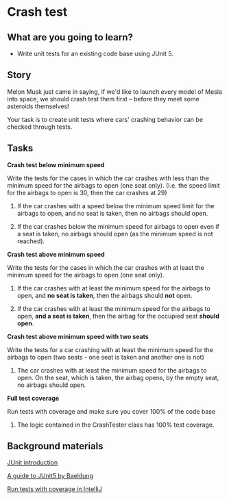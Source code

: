 
# Crash test

## What are you going to learn?

* Write unit tests for an existing code base using JUnit 5.

## Story

Melon Musk just came in saying, if we'd like to launch every model of Mesla into space,
we should crash test them first – before they meet some asteroids themselves!

Your task is to create unit tests where cars' crashing behavior can be checked through tests.

## Tasks

**Crash test below minimum speed**

Write the tests for the cases in which the car crashes with less than the minimum speed for the airbags to
open (one seat only). (I.e. the speed limit for the airbags to open is 30, then the car crashes at 29)

1. If the car crashes with a speed below the minimum speed limit for the airbags to open, and no seat is
	taken, then no airbags should open.

2. If the car crashes below the minimum speed for airbags to open even if a seat is taken, no airbags
	should open (as the minimum speed is not reached).


**Crash test above minimum speed**

Write the tests for the cases in which the car crashes with at least the minimum speed for the airbags to
open (one seat only).

1. If the car crashes with at least the minimum speed for the airbags to open, and **no seat is taken**,
	then the airbags should **not** open.

2. If the car crashes with at least the minimum speed for the airbags to open, **and a seat is taken**,
	then the airbag for the occupied seat **should open**.


**Crash test above minimum speed with two seats**

Write the tests for a car crashing with at least the minimum speed for the airbags to open
(two seats - one seat is taken and another one is not)

1. The car crashes with at least the minimum speed for the airbags to open. On the seat,
	which is taken, the airbag opens, by the empty seat, no airbags should open.


**Full test coverage**

Run tests with coverage and make sure you cover 100% of the code base

1. The logic contained in the CrashTester class has 100% test coverage.

## Background materials
[JUnit introduction](https://journey.study/v2/learn/materials/tutorials/introduction-to-junit)

[A guide to JUnit5 by Baeldung](https://www.baeldung.com/junit-5)

[Run tests with coverage in IntelliJ](https://www.jetbrains.com/help/idea/running-test-with-coverage.html)

